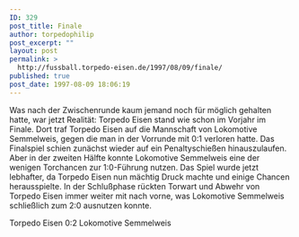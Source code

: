 ```yaml
---
ID: 329
post_title: Finale
author: torpedophilip
post_excerpt: ""
layout: post
permalink: >
  http://fussball.torpedo-eisen.de/1997/08/09/finale/
published: true
post_date: 1997-08-09 18:06:19
---
```

Was nach der Zwischenrunde kaum jemand noch für möglich gehalten hatte, war jetzt Realität: Torpedo Eisen stand wie schon im Vorjahr im Finale. Dort traf Torpedo Eisen auf die Mannschaft von Lokomotive Semmelweis, gegen die man in der Vorrunde mit 0:1 verloren hatte. Das Finalspiel schien zunächst wieder auf ein Penaltyschießen hinauszulaufen. Aber in der zweiten Hälfte konnte Lokomotive Semmelweis eine der wenigen Torchancen zur 1:0-Führung nutzen. Das Spiel wurde jetzt lebhafter, da Torpedo Eisen nun mächtig Druck machte und einige Chancen herausspielte. In der Schlußphase rückten Torwart und Abwehr von Torpedo Eisen immer weiter mit nach vorne, was Lokomotive Semmelweis schließlich zum 2:0 ausnutzen konnte.

Torpedo Eisen 0:2 Lokomotive Semmelweis